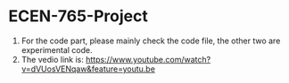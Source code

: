 # ECEN-765-Project
1. For the code part, please mainly check the code file, the other two are experimental code.
2. The vedio link is: https://www.youtube.com/watch?v=dVUosVENqaw&feature=youtu.be
